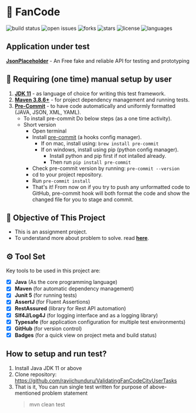 # 🦾 FanCode

![build status](https://img.shields.io/github/actions/workflow/status/raviichunduru/RestAPI_Framework/trigger-new-updated-and-unit-tests-on-pull-request.yml?logo=GitHub)
![open issues](https://img.shields.io/github/issues/raviichunduru/RestAPI_Framework)
![forks](https://img.shields.io/github/forks/raviichunduru/RestAPI_Framework)
![stars](https://img.shields.io/github/stars/raviichunduru/RestAPI_Framework)
![license](https://img.shields.io/github/license/raviichunduru/RestAPI_Framework?style=flat-square)
![languages](https://img.shields.io/github/languages/count/raviichunduru/RestAPI_Framework)

## Application under test

[**JsonPlaceholder**](https://jsonplaceholder.typicode.com/) - An Free fake and reliable API for testing and prototyping

## 🔢 Requiring (one time) manual setup by user

1. [**JDK 11**](https://www.oracle.com/java/technologies/javase/jdk11-archive-downloads.html) - as language of choice
   for writing this test framework.
2. [**Maven 3.8.6+**](https://maven.apache.org/) - for project dependency management and running tests.
3. [**Pre-Commit**](https://pre-commit.com/) - to have code automatically and uniformly formatted (JAVA, JSON, XML, YAML).
   - To install pre-commit Do below steps (as a one time activity).
   - Short version
      - Open terminal
      - Install [pre-commit](https://pre-commit.com/) (a hooks config manager).
         - If on mac, install using: `brew install pre-commit`
         - If on windows, install using pip (python config manager).
            - Install python and pip first if not intalled already.
            - Then run `pip install pre-commit`
      - Check pre-commit version by running: `pre-commit --version`
      - cd to your project repository.
      - Run `pre-commit install`
      - That's it! From now on if you try to push any unformatted code to GitHub, pre-commit hook will both format the code
        and show the changed file for you to stage and commit.

## 🚀 Objective of This Project

- This is an assignment project.
- To understand more about problem to solve. read [**here**](https://www.scribd.com/document/775685669/Fancode-SDET-Assignment).

## ⚙ Tool Set

Key tools to be used in this project are:

- [x] **Java** (As the core programming language)
- [x] **Maven** (for automatic dependency management)
- [x] **Junit 5** (for running tests)
- [x] **AssertJ** (for Fluent Assertions)
- [x] **RestAssured**  (library for Rest API automation)
- [x] **Slf4J/Log4J** (for logging interface and as a logging library)
- [x] **Typesafe** (for application configuration for multiple test environments)
- [x] **GitHub** (for version control)
- [x] **Badges** (for a quick view on project meta and build status)

## How to setup and run test?
1. Install Java JDK 11 or above
2. Clone repository: https://github.com/raviichunduru/ValidatingFanCodeCityUserTasks
3. That is it, You can run single test written for purpose of above-mentioned problem statement
   > mvn clean test

